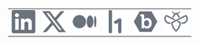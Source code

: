 <table>
  <tr>
	<td><a href="https://linkedin.com/in/dimitris-chatzis" target="_blank" rel="noopener noreferrer"><img src="https://raw.githubusercontent.com/dhtzs/dhtzs/main/assets/linkedin.svg" alt="linkedin"/></a></td>
	<td><a href="https://x.com/dhtzs" target="_blank" rel="noopener noreferrer"><img src="https://raw.githubusercontent.com/dhtzs/dhtzs/main/assets/x.svg" alt="x"/></a></td>
	<td><a href="https://medium.com/@dhtzs" target="_blank" rel="noopener noreferrer"><img src="https://raw.githubusercontent.com/dhtzs/dhtzs/main/assets/medium.svg" alt="medium"/></a></td>
	<td><a href="https://hackerone.com/dhtzs" target="_blank" rel="noopener noreferrer"><img src="https://raw.githubusercontent.com/dhtzs/dhtzs/main/assets/hackerone.svg" alt="hackerone"/></a></td>
	<td><a href="https://bugcrowd.com/dhtzs" target="_blank" rel="noopener noreferrer"><img src="https://raw.githubusercontent.com/dhtzs/dhtzs/main/assets/bugcrowd.svg" alt="bugcrowd"/></a></td>
	<td><a href="https://app.intigriti.com/profile/dhtzs" target="_blank" rel="noopener noreferrer"><img src="https://raw.githubusercontent.com/dhtzs/dhtzs/main/assets/intigriti.svg" alt="intigriti"/></a></td>
  </tr>
</table>